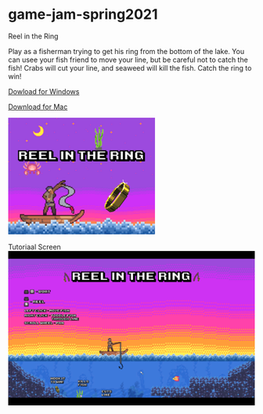 # game-jam-spring2021
Reel in the Ring

Play as a fisherman trying to get his ring from the bottom of the lake. You can usee your fish friend to move your line, but be careful not to catch the fish!
Crabs will cut your line, and seaweed will kill the fish. Catch the ring to win!

[Dowload for Windows](https://github.com/jbonner50/game-jam-spring2021/blob/main/Reel_In_The_Ring_Windows.zip)

[Download for Mac](https://github.com/jbonner50/game-jam-spring2021/blob/main/Reel_In_The_Ring_Mac.zip)

![Cover Art](https://github.com/jbonner50/game-jam-spring2021/blob/main/screenshots/cover_art.png?raw=true)

Tutoriaal Screen
![Start Screen](https://github.com/jbonner50/game-jam-spring2021/blob/main/screenshots/start_screen.png?raw=true)

